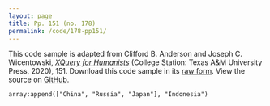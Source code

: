 ```yaml
---
layout: page
title: Pp. 151 (no. 178)
permalink: /code/178-pp151/
---
```


This code sample is adapted from Clifford B. Anderson and Joseph C. Wicentowski, 
[_XQuery for Humanists_](/) (College Station: Texas A&M University Press, 2020), 151. 
Download this code sample in its [raw form](/code/178-pp151/178-pp151.xq).
View the source on [GitHub](https://github.com/coding4humanists/xquery4humanists/blob/release/code/178-pp151/178-pp151.xq).

```xquery
array:append(["China", "Russia", "Japan"], "Indonesia")
```  
